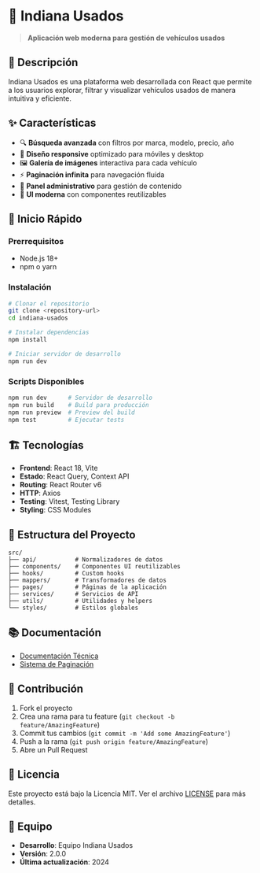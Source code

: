 # 🚗 Indiana Usados

> **Aplicación web moderna para gestión de vehículos usados**

## 🎯 Descripción

Indiana Usados es una plataforma web desarrollada con React que permite a los usuarios explorar, filtrar y visualizar vehículos usados de manera intuitiva y eficiente.

## ✨ Características

- 🔍 **Búsqueda avanzada** con filtros por marca, modelo, precio, año
- 📱 **Diseño responsive** optimizado para móviles y desktop
- 🖼️ **Galería de imágenes** interactiva para cada vehículo
- ⚡ **Paginación infinita** para navegación fluida
- 🔐 **Panel administrativo** para gestión de contenido
- 🎨 **UI moderna** con componentes reutilizables

## 🚀 Inicio Rápido

### Prerrequisitos
- Node.js 18+ 
- npm o yarn

### Instalación
```bash
# Clonar el repositorio
git clone <repository-url>
cd indiana-usados

# Instalar dependencias
npm install

# Iniciar servidor de desarrollo
npm run dev
```

### Scripts Disponibles
```bash
npm run dev      # Servidor de desarrollo
npm run build    # Build para producción
npm run preview  # Preview del build
npm test         # Ejecutar tests
```

## 🏗️ Tecnologías

- **Frontend**: React 18, Vite
- **Estado**: React Query, Context API
- **Routing**: React Router v6
- **HTTP**: Axios
- **Testing**: Vitest, Testing Library
- **Styling**: CSS Modules

## 📁 Estructura del Proyecto

```
src/
├── api/           # Normalizadores de datos
├── components/    # Componentes UI reutilizables
├── hooks/         # Custom hooks
├── mappers/       # Transformadores de datos
├── pages/         # Páginas de la aplicación
├── services/      # Servicios de API
├── utils/         # Utilidades y helpers
└── styles/        # Estilos globales
```

## 📚 Documentación

- [Documentación Técnica](./docs/README.md)
- [Sistema de Paginación](./docs/PAGINACION_VEHICULOS.md)

## 🤝 Contribución

1. Fork el proyecto
2. Crea una rama para tu feature (`git checkout -b feature/AmazingFeature`)
3. Commit tus cambios (`git commit -m 'Add some AmazingFeature'`)
4. Push a la rama (`git push origin feature/AmazingFeature`)
5. Abre un Pull Request

## 📄 Licencia

Este proyecto está bajo la Licencia MIT. Ver el archivo [LICENSE](LICENSE) para más detalles.

## 👥 Equipo

- **Desarrollo**: Equipo Indiana Usados
- **Versión**: 2.0.0
- **Última actualización**: 2024